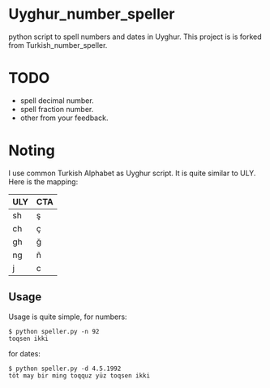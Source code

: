# Uyghur_number_speller
python script to spell numbers and dates in Uyghur. This project is is forked from Turkish_number_speller.

# TODO
- spell decimal number.
- spell fraction number.
- other from your feedback.

# Noting
I use common Turkish Alphabet as Uyghur script. It is quite similar to ULY. Here is the mapping:

| ULY | CTA |
|---|---|
|sh|ş|
|ch|ç|
|gh|ğ|
|ng|ñ|
|j|c|

## Usage
Usage is quite simple, for numbers:
```
$ python speller.py -n 92
toqsen ikki
```
for dates:
```
$ python speller.py -d 4.5.1992
töt may bir ming toqquz yüz toqsen ikki
```
